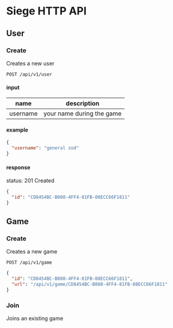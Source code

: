 # Siege HTTP API

## User

### Create

Creates a new user

```
POST /api/v1/user
```

#### input

name | description
---|---
username | your name during the game


#### example

```json
{
  "username": "general zod"
}
```

#### response

status: 201 Created

```json
{
  "id": "CD8454BC-B080-4FF4-81FB-08ECC66F1811"
}
```

## Game

### Create

Creates a new game

```
POST /api/v1/game
```

```json
{
  "id": "CD8454BC-B080-4FF4-81FB-08ECC66F1811",
  "url": "/api/v1/game/CD8454BC-B080-4FF4-81FB-08ECC66F1811"
}
```

### Join

Joins an existing game
